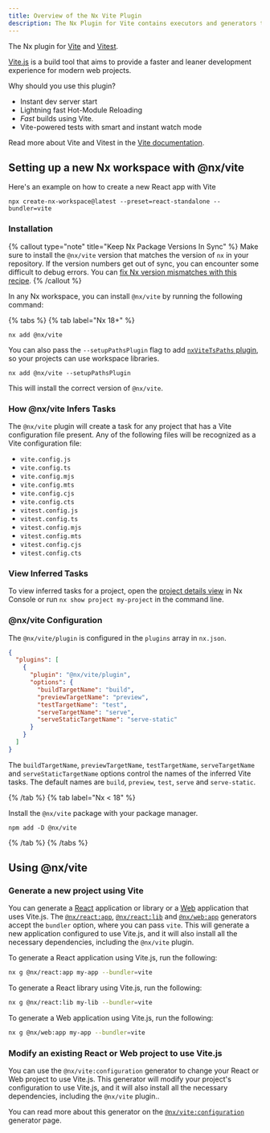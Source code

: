 ```yaml
---
title: Overview of the Nx Vite Plugin
description: The Nx Plugin for Vite contains executors and generators that support building applications using Vite. This page also explains how to configure Vite on your Nx workspace.
---
```


The Nx plugin for [Vite](https://vitejs.dev/) and [Vitest](https://vitest.dev/).

[Vite.js](https://vitejs.dev/) is a build tool that aims to provide a faster and leaner development experience for modern web projects.

Why should you use this plugin?

- Instant dev server start
- Lightning fast Hot-Module Reloading
- _Fast_ builds using Vite.
- Vite-powered tests with smart and instant watch mode

Read more about Vite and Vitest in the [Vite documentation](https://vitejs.dev/).

## Setting up a new Nx workspace with @nx/vite

Here's an example on how to create a new React app with Vite

```shell
npx create-nx-workspace@latest --preset=react-standalone --bundler=vite
```

### Installation

{% callout type="note" title="Keep Nx Package Versions In Sync" %}
Make sure to install the `@nx/vite` version that matches the version of `nx` in your repository. If the version numbers get out of sync, you can encounter some difficult to debug errors. You can [fix Nx version mismatches with this recipe](/recipes/tips-n-tricks/keep-nx-versions-in-sync).
{% /callout %}

In any Nx workspace, you can install `@nx/vite` by running the following command:

{% tabs %}
{% tab label="Nx 18+" %}

```shell {% skipRescope=true %}
nx add @nx/vite
```

You can also pass the `--setupPathsPlugin` flag to add [`nxViteTsPaths` plugin](/recipes/vite/configure-vite#typescript-paths), so your projects can use workspace libraries.

```shell {% skipRescope=true %}
nx add @nx/vite --setupPathsPlugin
```

This will install the correct version of `@nx/vite`.

### How @nx/vite Infers Tasks

The `@nx/vite` plugin will create a task for any project that has a Vite configuration file present. Any of the following files will be recognized as a Vite configuration file:

- `vite.config.js`
- `vite.config.ts`
- `vite.config.mjs`
- `vite.config.mts`
- `vite.config.cjs`
- `vite.config.cts`
- `vitest.config.js`
- `vitest.config.ts`
- `vitest.config.mjs`
- `vitest.config.mts`
- `vitest.config.cjs`
- `vitest.config.cts`

### View Inferred Tasks

To view inferred tasks for a project, open the [project details view](/concepts/inferred-tasks) in Nx Console or run `nx show project my-project` in the command line.

### @nx/vite Configuration

The `@nx/vite/plugin` is configured in the `plugins` array in `nx.json`.

```json {% fileName="nx.json" %}
{
  "plugins": [
    {
      "plugin": "@nx/vite/plugin",
      "options": {
        "buildTargetName": "build",
        "previewTargetName": "preview",
        "testTargetName": "test",
        "serveTargetName": "serve",
        "serveStaticTargetName": "serve-static"
      }
    }
  ]
}
```

The `buildTargetName`, `previewTargetName`, `testTargetName`, `serveTargetName` and `serveStaticTargetName` options control the names of the inferred Vite tasks. The default names are `build`, `preview`, `test`, `serve` and `serve-static`.

{% /tab %}
{% tab label="Nx < 18" %}

Install the `@nx/vite` package with your package manager.

```shell
npm add -D @nx/vite
```

{% /tab %}
{% /tabs %}

## Using @nx/vite

### Generate a new project using Vite

You can generate a [React](/nx-api/react) application or library or a [Web](/nx-api/web) application that uses Vite.js. The [`@nx/react:app`](/nx-api/react/generators/application), [`@nx/react:lib`](/nx-api/react/generators/library) and [`@nx/web:app`](/nx-api/web/generators/application) generators accept the `bundler` option, where you can pass `vite`. This will generate a new application configured to use Vite.js, and it will also install all the necessary dependencies, including the `@nx/vite` plugin.

To generate a React application using Vite.js, run the following:

```bash
nx g @nx/react:app my-app --bundler=vite
```

To generate a React library using Vite.js, run the following:

```bash
nx g @nx/react:lib my-lib --bundler=vite
```

To generate a Web application using Vite.js, run the following:

```bash
nx g @nx/web:app my-app --bundler=vite
```

### Modify an existing React or Web project to use Vite.js

You can use the `@nx/vite:configuration` generator to change your React or Web project to use Vite.js. This generator will modify your project's configuration to use Vite.js, and it will also install all the necessary dependencies, including the `@nx/vite` plugin..

You can read more about this generator on the [`@nx/vite:configuration`](/nx-api/vite/generators/configuration) generator page.
